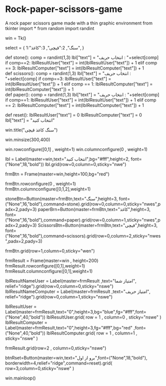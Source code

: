 # Rock-paper-scissors-game
A rock paper scissors game made with a thin graphic environment
from tkinter import *
from random import randint

win = Tk()

select = {
    1:"سنگ",
    2:"قیچی",
    3:"کاغذ",
}

def stone():
    comp = randint(1,3)
    lbl["text"] = "انتخاب حریف : "+select[comp]
    if comp==2:
        lblResultUser["text"] = int(lblResultUser["text"]) + 1
    elif comp == 3:
        lblResultComputer["text"] = int(lblResultComputer["text"]) + 1  
def scissors():
    comp = randint(1,3)
    lbl["text"] = "انتخاب حریف : "+select[comp]
    if comp==3:
        lblResultUser["text"] = int(lblResultUser["text"]) + 1
    elif comp == 1:
        lblResultComputer["text"] = int(lblResultComputer["text"]) + 1  
def paper():
    comp = randint(1,3)
    lbl["text"] = "انتخاب حریف : "+select[comp]
    if comp==1:
        lblResultUser["text"] = int(lblResultUser["text"]) + 1
    elif comp == 2:
        lblResultComputer["text"] = int(lblResultComputer["text"]) + 1  

def reset():
    lblResultUser["text"] = 0
    lblResultComputer["text"] = 0
    lbl["text"] = "انتخاب کنید"

win.title("سنگ کاغذ قیچی")

win.minsize(300,400)

win.rowconfigure([0,1] , weight=1)
win.columnconfigure(0 , weight=1)

lbl = Label(master=win,text="انتخاب کنید",bg="#fff",height=2,
    font=("None",18,"bold"))
lbl.grid(row=0,column=0,sticky="nwe")

frmBtn = Frame(master=win,height=100,bg="red")

frmBtn.rowconfigure(0 , weight=1)
frmBtn.columnconfigure([0,1,2],weight=1)

stoneBtn=Button(master=frmBtn,text="سنگ",height=3,
    font=("None",16,"bold"),command=stone).grid(row=0,column=0,sticky="nwes",padx=2,pady=3)
paperBrn=Button(master=frmBtn,text="کاغذ",height=3,
    font=("None",16,"bold"),command=paper).grid(row=0,column=1,sticky="nwes",padx=2,pady=3)
ScissorsBtn=Button(master=frmBtn,text="قیچی",height=3,
    font=("None",16,"bold"),command=scissors).grid(row=0,column=2,sticky="nwes",padx=2,pady=3)

frmBtn.grid(row=1,column=0,sticky="wen")


frmResult = Frame(master=win , height=200)
frmResult.rowconfigure([0,1],weight=1)
frmResult.columnconfigure([0,1],weight=1)

lblResultNameUser = Label(master=frmResult ,text="امتیاز شما",
    relief="ridge").grid(row=0,column=0,sticky="nswe")
lblResultNameComputer = Label(master=frmResult ,text="امتیاز حریف",
    relief="ridge").grid(row=0,column=1,sticky="nswe")

lblResultUser = Label(master=frmResult,text="0",height=3,bg="blue",fg="#fff",font=("None",40,"bold"))
lblResultUser.grid(
    row = 1 , column=0 , sticky="nswe"
)
lblResultComputer = Label(master=frmResult,text="0",height=3,fg="#fff",bg="red" ,font=("None",40,"bold"))
lblResultComputer.grid(
    row = 1 , column=1 , sticky="nswe"
)

frmResult.grid(row=2 , column=0,sticky="nswe")

btnRset=Button(master=win,text="برو از اول",font=("None",18,"bold"),
    borderwidth=4,relief="ridge",command=reset).grid(
        row=3,column=0,sticky="nswe"
)

win.mainloop()
